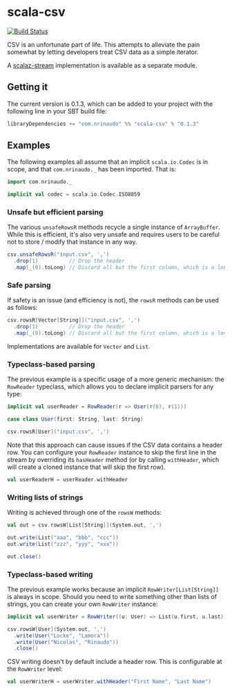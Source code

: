 # scala-csv

[![Build Status](https://travis-ci.org/nrinaudo/scala-csv.svg?branch=master)](https://travis-ci.org/nrinaudo/scala-csv)

CSV is an unfortunate part of life. This attempts to alleviate the pain somewhat by letting developers treat CSV data
as a simple iterator.

A [scalaz-stream](./scalaz-stream) implementation is available as a separate module.


## Getting it

The current version is 0.1.3, which can be added to your project with the following line in your SBT build file:

```scala
libraryDependencies += "com.nrinaudo" %% "scala-csv" % "0.1.3"
```


## Examples

The following examples all assume that an implicit `scala.io.Codec` is in scope, and that `com.nrinaudo._` has been
imported. That is:

```scala
import com.nrinaudo._

implicit val codec = scala.io.Codec.ISO8859
```

### Unsafe but efficient parsing
The various `unsafeRowsR` methods recycle a single instance of `ArrayBuffer`. While this is efficient, it's also very
unsafe and requires users to be careful not to store / modify that instance in any way.

```scala
csv.unsafeRowsR("input.csv", ',')
  .drop(1)          // Drop the header
  .map(_(0).toLong) // Discard all but the first column, which is a long
```

### Safe parsing
If safety is an issue (and efficiency is not), the `rowsR` methods can be used as follows:

```scala
csv.rowsR[Vector[String]]("input.csv", ',')
  .drop(1)          // Drop the header
  .map(_(0).toLong) // Discard all but the first column, which is a long
```

Implementations are available for `Vector` and `List`.

### Typeclass-based parsing
The previous example is a specific usage of a more generic mechanism: the `RowReader` typeclass, which allows you to
declare implicit parsers for any type:
```scala
implicit val userReader = RowReader(r => User(r(0), r(1)))

case class User(first: String, last: String)

csv.rowsR[User]("input.csv", ',')
```

Note that this approach can cause issues if the CSV data contains a header row. You can configure your `RowReader`
instance to skip the first line in the stream by overriding its `hasHeader` method (or by calling `withHeader`, which
will create a cloned instance that will skip the first row).

```scala
val userReaderH = userReader.withHeader
```

### Writing lists of strings
Writing is achieved through one of the `rowsW` methods:

```scala
val out = csv.rowsW[List[String]](System.out, ',')

out.write(List("aaa", "bbb", "ccc"))
out.write(List("zzz", "yyy", "xxx"))

out.close()
```


### Typeclass-based writing
The previous example works because an implicit `RowWriter[List[String]]` is always in scope. Should you need to write 
something other than lists of strings, you can create your own `RowWriter` instance:

```scala
implicit val userWriter = RowWriter((u: User) => List(u.first, u.last))

csv.rowsW[User](System.out, ',')
  .write(User("Locke", "Lamora"))
  .write(User("Nicolas", "Rinaudo"))
  .close()
```

CSV writing doesn't by default include a header row. This is configurable at the `RowWriter` level:
```scala
val userWriterH = userWriter.withHeader("First Name", "Last Name")
```